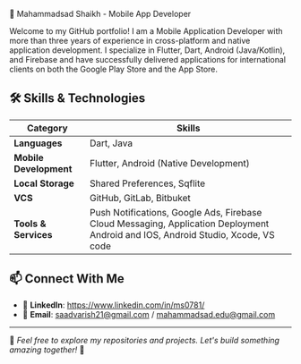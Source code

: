 🚀 Mahammadsad Shaikh - Mobile App Developer


Welcome to my GitHub portfolio! I am a Mobile Application Developer with more than three years of experience in cross-platform and native application development. I specialize in Flutter, Dart, Android (Java/Kotlin), and Firebase and have successfully delivered applications for international clients on both the Google Play Store and the App Store.

## 🛠 **Skills & Technologies**

| Category | Skills |
|----------|--------|
| **Languages** | Dart, Java|
| **Mobile Development** | Flutter, Android (Native Development) |
| **Local Storage** | Shared Preferences, Sqflite|
| **VCS** | GitHub, GitLab, Bitbuket|
| **Tools & Services** | Push Notifications, Google Ads, Firebase Cloud Messaging, Application Deployment Android and IOS, Android Studio, Xcode, VS code|

## 📫 **Connect With Me**
- 💼 **LinkedIn**: https://www.linkedin.com/in/ms0781/
- 📧 **Email**: saadvarish21@gmail.com / mahammadsad.edu@gmail.com

---

📌 *Feel free to explore my repositories and projects. Let's build something amazing together!* 🚀
